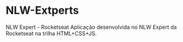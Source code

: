 # NLW-Extperts
NLW Expert - Rocketseat  Aplicação desenvolvida no NLW Expert da Rocketseat na trilha HTML+CSS+JS.
